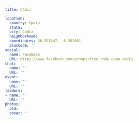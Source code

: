 ```yaml
---
title: Cádiz

location:
  country: Spain
  state: 
  city: Cádiz
  neighborhood: 
  coordinates: 36.521647, -6.282601
  plusCode: ''
social:
  name: Facebook
  URL: https://www.facebook.com/groups/free.code.camp.cadiz
chat:
  name: ''
  URL: ''
event:
  name: ''
  URL: ''
leaders:
- name: ''
  URL: ''
photos:
  old: 
  cover: ''
---
```

